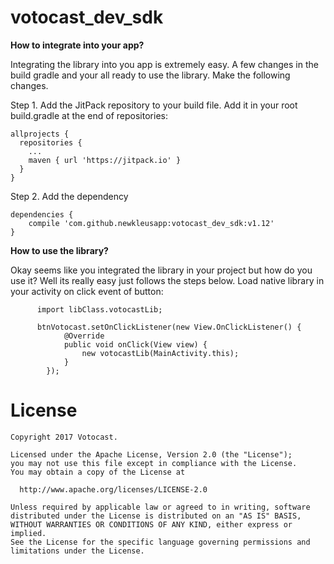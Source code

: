 # votocast_dev_sdk

**How to integrate into your app?**



Integrating the library into you app is extremely easy. A few changes in the build gradle and your all ready to use the library. Make the following changes.


Step 1. Add the JitPack repository to your build file. Add it in your root build.gradle at the end of repositories:

```
allprojects {
  repositories {
    ...
    maven { url 'https://jitpack.io' }
  }
}
```


Step 2. Add the dependency

```
dependencies {
    compile 'com.github.newkleusapp:votocast_dev_sdk:v1.12'
}
```


**How to use the library?**


Okay seems like you integrated the library in your project but how do you use it? Well its really easy just follows the steps below.
Load native library in your activity on click event of button:

```
      import libClass.votocastLib;
      
      btnVotocast.setOnClickListener(new View.OnClickListener() {
            @Override
            public void onClick(View view) {
                new votocastLib(MainActivity.this);
            }
        });
 ```
 
# License
 
 ```
Copyright 2017 Votocast.

Licensed under the Apache License, Version 2.0 (the "License");
you may not use this file except in compliance with the License.
You may obtain a copy of the License at

   http://www.apache.org/licenses/LICENSE-2.0

Unless required by applicable law or agreed to in writing, software
distributed under the License is distributed on an "AS IS" BASIS,
WITHOUT WARRANTIES OR CONDITIONS OF ANY KIND, either express or implied.
See the License for the specific language governing permissions and
limitations under the License.
```
